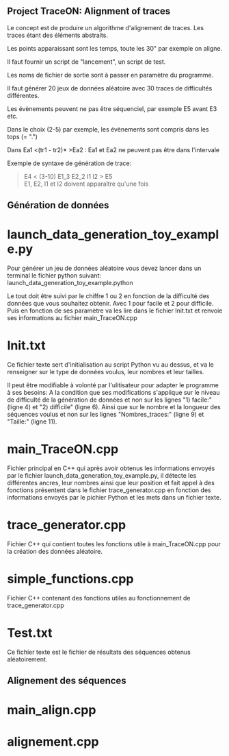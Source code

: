 ## Project TraceON: Alignment of traces
Le concept est de produire un algorithme d'alignement de traces. Les traces étant des éléments abstraits.  

Les points apparaissant sont les temps, toute les 30" par exemple on aligne.  

Il faut fournir un script de "lancement", un script de test.  

Les noms de fichier de sortie sont à passer en paramètre du programme.  

Il faut générer 20 jeux de données aléatoire avec 30 traces de difficultés différentes.  

Les évènements peuvent ne pas être séquenciel, par exemple E5 avant E3 etc.  

Dans le choix (2-5) par exemple, les évènements sont compris dans les tops (= ".")  

Dans Ea1 <(tr1 - tr2)* >Ea2 : Ea1 et Ea2 ne peuvent pas être dans l'intervale

Exemple de syntaxe de génération de trace:
> E4 < (3-10) E1_3 E2_2 I1 I2 > E5  
> E1, E2, I1 et I2 doivent apparaître qu'une fois


## Génération de données
# launch_data_generation_toy_example.py
Pour générer un jeu de données aléatoire vous devez lancer dans un terminal le fichier python suivant:
launch_data_generation_toy_example.python

Le tout doit être suivi par le chiffre 1 ou 2 en fonction de la difficulté des données que vous souhaitez obtenir. 
Avec 1 pour facile et 2 pour difficile. Puis en fonction de ses paramètre va les lire dans le fichier Init.txt et renvoie ses informations au fichier main_TraceON.cpp

# Init.txt
Ce fichier texte sert d'initialisation au script Python vu au dessus, et va le renseigner sur le type de données voulus, leur nombres et leur tailles. 

Il peut être modifiable à volonté par l'ulitisateur pour adapter le programme à ses besoins:
A la condition que ses modifications s'applique sur le niveau de difficulté de la génération de données et non sur les lignes "1) facile:" (ligne 4) et "2) difficile" (ligne 6).
Ainsi que sur le nombre et la longueur des séquences voulus et non sur les lignes "Nombres_traces:" (ligne 9) et "Taille:" (ligne 11).

# main_TraceON.cpp
Fichier principal en C++ qui après avoir obtenus les informations envoyés par le fichier  launch_data_generation_toy_example.py, il détecte les différentes ancres, leur nombres 
ainsi que leur position et fait appel à des fonctions présentent dans le fichier trace_generator.cpp en fonction des informations envoyés par le pichier Python et les mets dans un fichier texte.

# trace_generator.cpp
Fichier C++ qui contient toutes les fonctions utile à main_TraceON.cpp pour la création des données aléatoire.

# simple_functions.cpp
Fichier C++ contenant  des fonctions utiles au fonctionnement de trace_generator.cpp

# Test.txt
Ce fichier texte est le fichier de résultats des séquences obtenus aléatoirement.


## Alignement des séquences
# main_align.cpp

# alignement.cpp

